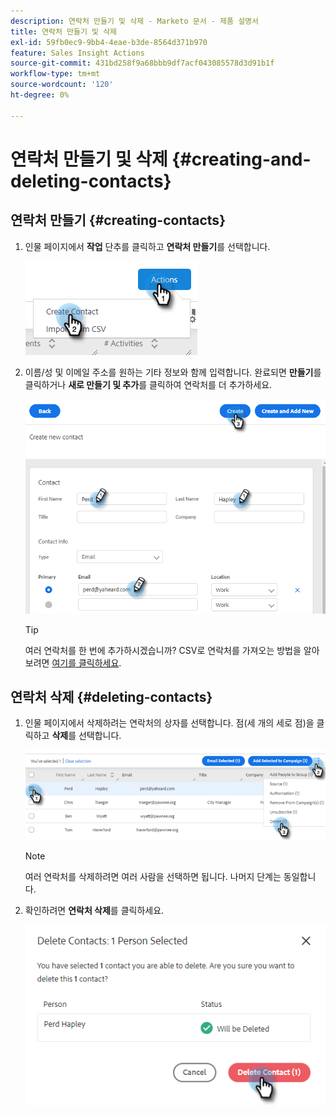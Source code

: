 ```yaml
---
description: 연락처 만들기 및 삭제 - Marketo 문서 - 제품 설명서
title: 연락처 만들기 및 삭제
exl-id: 59fb0ec9-9bb4-4eae-b3de-8564d371b970
feature: Sales Insight Actions
source-git-commit: 431bd258f9a68bbb9df7acf043085578d3d91b1f
workflow-type: tm+mt
source-wordcount: '120'
ht-degree: 0%

---
```


# 연락처 만들기 및 삭제 {#creating-and-deleting-contacts}

## 연락처 만들기 {#creating-contacts}

1. 인물 페이지에서 **작업** 단추를 클릭하고 **연락처 만들기**&#x200B;를 선택합니다.

   ![](assets/creating-and-deleting-contacts-1.png)

1. 이름/성 및 이메일 주소를 원하는 기타 정보와 함께 입력합니다. 완료되면 **만들기**&#x200B;를 클릭하거나 **새로 만들기 및 추가**&#x200B;를 클릭하여 연락처를 더 추가하세요.

   ![](assets/creating-and-deleting-contacts-2.png)

   >[!TIP]
   >
   >여러 연락처를 한 번에 추가하시겠습니까? CSV로 연락처를 가져오는 방법을 알아보려면 [여기를 클릭하세요](/help/marketo/product-docs/marketo-sales-insight/actions/people/managing-contacts/import-contacts-via-csv.md).

## 연락처 삭제 {#deleting-contacts}

1. 인물 페이지에서 삭제하려는 연락처의 상자를 선택합니다. 점(세 개의 세로 점)을 클릭하고 **삭제**&#x200B;를 선택합니다.

   ![](assets/creating-and-deleting-contacts-3.png)

   >[!NOTE]
   >
   >여러 연락처를 삭제하려면 여러 사람을 선택하면 됩니다. 나머지 단계는 동일합니다.

1. 확인하려면 **연락처 삭제**&#x200B;를 클릭하세요.

   ![](assets/creating-and-deleting-contacts-4.png)
